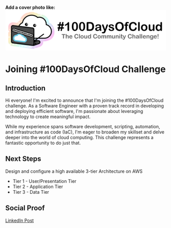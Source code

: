 **Add a cover photo like:**
![placeholder image](banner.png)

# Joining #100DaysOfCloud Challenge

## Introduction

Hi everyone! I'm excited to announce that I'm joining the #100DaysOfCloud challenge. As a Software Engineer with a proven track record in developing and deploying efficient software, I'm passionate about leveraging technology to create meaningful impact.

While my experience spans software development, scripting, automation, and infrastructure as code (IaC), I'm eager to broaden my skillset and delve deeper into the world of cloud computing. This challenge represents a fantastic opportunity to do just that.

   
## Next Steps

Design and configure a high available 3-tier Architecture on AWS
- Tier 1 - User/Presentation Tier
- Tier 2 - Application Tier
- Tier 3 - Data Tier 



## Social Proof

[LinkedIn Post](https://www.linkedin.com/posts/jecinta-atieno_github-ogolajecinta100daysofcloud-activity-7170449011089235968-2HX3?utm_source=share&utm_medium=member_desktop)
